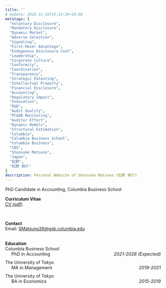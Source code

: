 ```yaml
---
title: ''
# myDate: 2018-11-28T15:14:39+10:00
metatags: [
  "Voluntary Disclosure",
  "Mandatory Disclosure",
  "Dynamic Market",
  "Adverse Selection",
  "Signaling",
  "First-Mover Advantage",
  "Endogenous Disclosure Cost",
  "Leadership",
  "Corporate Culture",
  "Conformity",
  "Coordination",
  "Transparency",
  "Strategic Patenting",
  "Intellectual Property",
  "Financial Disclosure",
  "Accounting",
  "Regulatory Impact",
  "Innovation",
  "R&D",
  "Audit Quality",
  "PCAOB Monitoring",
  "Auditor Effort",
  "Dynamic Models",
  "Structural Estimation",
  "Columbia",
  "Columbia Business School",
  "Columbia Business",
  "CBS",
  "Shunsuke Matsuno",
  "Japan",
  "松野",
  "松野 舜介"
]
description: Personal Website of Shunsuke Matsuno (松野 舜介)
---
```


 <!-- ![Resize](images/monster_logo.jpg?width=200&quality=100) -->

 PhD Candidate in Accounting, Columbia Business School
 
 **Curriculum Vitae** 
 <br>
 [CV (pdf)](/cv/cv.pdf "CV")

<br>

**Contact**    
Email: <SMatsuno26@gsb.columbia.edu>

<!-- Education -->
<!-- <p style="text-align:left;">
  <b>Education</b>
  <br>
  Columbia Business School, PhD in Accounting<br>
  <span style="float:left;">
  &emsp;<i>2021-2026 (Expected)</i>
  </span>
  <br>
  The University of Tokyo, MA in Management<br>
  <span style="float:left;">
  &emsp;<i>2019-2021</i>
  </span>
  <br>
  The University of Tokyo, BA in Economics<br>
  <span style="float:left;">
  &emsp;<i>2015-2019</i>
  </span>
</p> -->
<br>
<!-- Education -->
<p style="text-align:left; margin: 0; padding: 0;">
  <b>Education</b>
</p>
<div style="margin-bottom: 10px;">
  <div>Columbia Business School</div>
  <div style="display: flex; justify-content: space-between; margin-left: 20px;">
    <div style="font-size: 0.9rem;">PhD in Accounting</div>
    <div style="font-size: 0.9rem;"><i>2021-2026 (Expected)</i></div>
  </div>
</div>
<div style="margin-bottom: 10px;">
  <div>The University of Tokyo</div>
  <div style="display: flex; justify-content: space-between; margin-left: 20px;">
    <div style="font-size: 0.9rem;">MA in Management</div>
    <div style="font-size: 0.9rem;"><i>2019-2021</i></div>
  </div>
</div>
<div style="margin-bottom: 10px;">
  <div>The University of Tokyo</div>
  <div style="display: flex; justify-content: space-between; margin-left: 20px;">
    <div style="font-size: 0.9rem;">BA in Economics</div>
    <div style="font-size: 0.9rem;"><i>2015-2019</i></div>
  </div>
</div>

<br>

 <!-- ![picture](images/lake.jpg?width=500&quality=100#center) -->
 <!-- ![picture](images/bridge.jpg?width=400&quality=100) -->


<div style="display:none;">[link](https://academics.business.columbia.edu/node/1573)</div>
